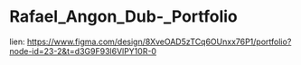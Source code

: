 # Rafael_Angon_Dub-_Portfolio
 lien: https://www.figma.com/design/8XveOAD5zTCq6OUnxx76P1/portfolio?node-id=23-2&t=d3G9F93l6VlPY10R-0
 


